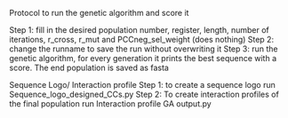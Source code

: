 Protocol to run the genetic algorithm and score it

Step 1: fill in the desired population number, register, length, number of iterations, r_cross, r_mut and PCCneg_sel_weight (does nothing)
Step 2: change the runname to save the run without overwriting it
Step 3: run the genetic algorithm, for every generation it prints the best sequence with a score. The end population is saved as fasta

Sequence Logo/ Interaction profile
Step 1: to create a sequence logo run Sequence_logo_designed_CCs.py
Step 2: To create interaction profiles of the final population run Interaction profile GA output.py
